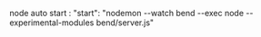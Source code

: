 node auto start :    "start": "nodemon --watch bend --exec node --experimental-modules bend/server.js"
